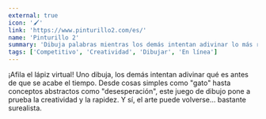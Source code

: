 ```yaml
---
external: true
icon: '🖌️'
link: 'https://www.pinturillo2.com/es/'
name: 'Pinturillo 2'
summary: 'Dibuja palabras mientras los demás intentan adivinar lo más rápido posible en este divertido reto de creatividad.'
tags: ['Competitivo', 'Creatividad', 'Dibujar', 'En línea']
---
```


¡Afila el lápiz virtual! Uno dibuja, los demás intentan adivinar qué es antes de
que se acabe el tiempo. Desde cosas simples como "gato" hasta conceptos
abstractos como "desesperación", este juego de dibujo pone a prueba la
creatividad y la rapidez. Y sí, el arte puede volverse... bastante surealista.
